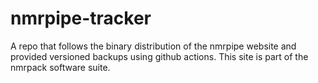 # nmrpipe-tracker
A repo that follows the binary distribution of the nmrpipe website and provided versioned backups using github actions. This site is part of the nmrpack software suite.
